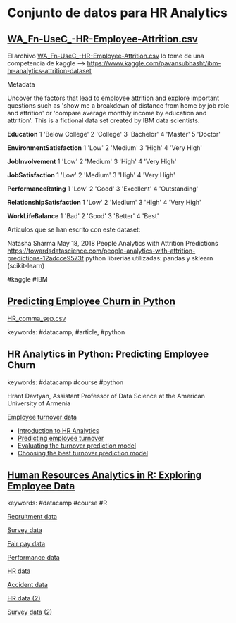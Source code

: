# Conjunto de datos para HR Analytics

## [WA_Fn-UseC_-HR-Employee-Attrition.csv](WA_Fn-UseC_-HR-Employee-Attrition.csv)

El archivo [WA_Fn-UseC_-HR-Employee-Attrition.csv](WA_Fn-UseC_-HR-Employee-Attrition.csv) lo tome de una competencia de kaggle -->  https://www.kaggle.com/pavansubhasht/ibm-hr-analytics-attrition-dataset

Metadata

Uncover the factors that lead to employee attrition and explore important questions such as 'show me a breakdown of distance from home by job role and attrition' or 'compare average monthly income by education and attrition'. This is a fictional data set created by IBM data scientists.

**Education** 1 'Below College' 2 'College' 3 'Bachelor' 4 'Master' 5 'Doctor'

**EnvironmentSatisfaction** 1 'Low' 2 'Medium' 3 'High' 4 'Very High'

**JobInvolvement**
1 'Low' 2 'Medium' 3 'High' 4 'Very High'

**JobSatisfaction** 1 'Low' 2 'Medium' 3 'High' 4 'Very High'

**PerformanceRating**
1 'Low' 2 'Good' 3 'Excellent' 4 'Outstanding'

**RelationshipSatisfaction**
1 'Low' 2 'Medium' 3 'High' 4 'Very High'

**WorkLifeBalance** 1 'Bad' 2 'Good' 3 'Better' 4 'Best'

Articulos que se han escrito con este dataset:

Natasha Sharma May 18, 2018
People Analytics with Attrition Predictions
https://towardsdatascience.com/people-analytics-with-attrition-predictions-12adcce9573f
python
librerias utilizadas: pandas y sklearn (scikit-learn)

\#kaggle \#IBM

## [Predicting Employee Churn in Python](https://www.datacamp.com/community/tutorials/predicting-employee-churn-python)

[HR_comma_sep.csv](HR_comma_sep.csv)

keywords: \#datacamp, \#article, \#python

## HR Analytics in Python: Predicting Employee Churn

keywords: \#datacamp \#course \#python

Hrant Davtyan, Assistant Professor of Data Science at the American University of Armenia

[Employee turnover data](https://assets.datacamp.com/production/repositories/1765/datasets/ae888d00f9b36dd7d50a4afbc112761e2db766d2/turnover.csv)

* [Introduction to HR Analytics](https://s3.amazonaws.com/assets.datacamp.com/production/course_6221/slides/chapter1.pdf)
* [Predicting employee turnover](https://s3.amazonaws.com/assets.datacamp.com/production/course_6221/slides/chapter2.pdf)
* [Evaluating the turnover prediction model](https://s3.amazonaws.com/assets.datacamp.com/production/course_6221/slides/chapter3.pdf)
* [Choosing the best turnover prediction model](https://s3.amazonaws.com/assets.datacamp.com/production/course_6221/slides/chapter4.pdf)

## [Human Resources Analytics in R: Exploring Employee Data](https://www.datacamp.com/courses/human-resources-analytics-in-r-exploring-employee-data)

keywords: \#datacamp \#course \#R

[Recruitment data](https://assets.datacamp.com/production/course_5977/datasets/recruitment_data.csv)

[Survey data](https://assets.datacamp.com/production/course_5977/datasets/survey_data.csv)

[Fair pay data](https://assets.datacamp.com/production/course_5977/datasets/fair_pay_data.csv)

[Performance data](https://assets.datacamp.com/production/course_5977/datasets/performance_data.csv)

[HR data](https://assets.datacamp.com/production/course_5977/datasets/hr_data.csv)

[Accident data](https://assets.datacamp.com/production/course_5977/datasets/accident_data.csv)

[HR data (2)](https://assets.datacamp.com/production/course_5977/datasets/hr_data_2.csv)

[Survey data (2)](https://assets.datacamp.com/production/course_5977/datasets/survey_data_2.csv)

